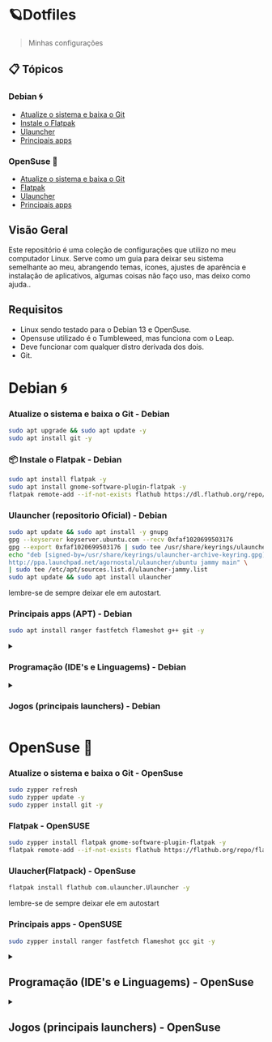 # 🪐Dotfiles

> Minhas configurações

## 📋 Tópicos
### Debian 🌀
- [Atualize o sistema e baixa o Git](#atualize-o-sistema-e-baixa-o-git---debian)
- [Instale o Flatpak](#instale-o-flatpak---debian)
- [Ulauncher](#ulauncher-repositorio-oficial---debian)
- [Principais apps](#principais-apps-apt---debian)


<div></div>

### OpenSuse 🦎
- [Atualize o sistema e baixa o Git](#atualize-o-sistema-e-baixa-o-git---opensuse)
- [Flatpak](#flatpak---opensuse)
- [Ulauncher](#ulaucherflatpack---opensuse)
- [Principais apps](#principais-apps---opensuse)



## Visão Geral 

Este repositório é uma coleção de configurações que utilizo no meu computador Linux. Serve como um guia para deixar seu sistema semelhante ao meu, abrangendo temas, ícones, ajustes de aparência e instalação de aplicativos, algumas coisas não faço uso, mas deixo como ajuda..

## Requisitos

  - Linux sendo testado para o Debian 13 e OpenSuse.
  - Opensuse utilizado é o Tumbleweed, mas funciona com o Leap. 
  - Deve funcionar com qualquer distro derivada dos dois.
  - Git.

# Debian 🌀

### Atualize o sistema e baixa o Git - Debian
```bash
sudo apt upgrade && sudo apt update -y 
sudo apt install git -y
```

### 📦 Instale o Flatpak - Debian
```bash
sudo apt install flatpak -y
sudo apt install gnome-software-plugin-flatpak -y
flatpak remote-add --if-not-exists flathub https://dl.flathub.org/repo/flathub.flatpakrepo
```

### Ulauncher (repositorio Oficial) - Debian
```bash
sudo apt update && sudo apt install -y gnupg
gpg --keyserver keyserver.ubuntu.com --recv 0xfaf1020699503176
gpg --export 0xfaf1020699503176 | sudo tee /usr/share/keyrings/ulauncher-archive-keyring.gpg > /dev/null
echo "deb [signed-by=/usr/share/keyrings/ulauncher-archive-keyring.gpg] \
http://ppa.launchpad.net/agornostal/ulauncher/ubuntu jammy main" \
| sudo tee /etc/apt/sources.list.d/ulauncher-jammy.list
sudo apt update && sudo apt install ulauncher
```
lembre-se de sempre deixar ele em autostart.

### Principais apps (APT) - Debian
```bash
sudo apt install ranger fastfetch flameshot g++ git -y
```


<details> <summary> <h3> Programação (IDE's e Linguagems) - Debian  </summary>
    
  ### Vscode (repositorio Oficial)
  ```bash
      sudo apt install wget gpg -y
      wget -qO- https://packages.microsoft.com/keys/microsoft.asc | gpg --dearmor > packages.microsoft.gpg
      sudo install -o root -g root -m 644 packages.microsoft.gpg /usr/share/keyrings/
      sudo sh -c 'echo "deb [arch=amd64 signed-by=/usr/share/keyrings/packages.microsoft.gpg] \
      https://packages.microsoft.com/repos/code stable main" > /etc/apt/sources.list.d/vscode.list'
      rm -f packages.microsoft.gpg
      sudo apt update
      sudo apt install code -y
  ```
  ## Vscode (Extensões)
  ```bash
  code --install-extension ms-vscode.cpptools
  code --install-extension ms-vscode.cpptools-extension-pack
  code --install-extension franneck94.c-cpp-runner
  code --install-extension ms-vscode.cmake-tools
  code --install-extension ecmel.vscode-html-css
  code --install-extension ritwickdey.liveserver
  code --install-extension enkia.tokyo-night
  code --install-extension bmewburn.vscode-intelephense-clie  
  code --disable-extension GitHub.copilot
  code --disable-extension @builtin php
  ```

  ### Java (OpenJDK completo)
   ```bash
   sudo apt install default-jdk -y
   ```
  ### Python 
  ```bash
  sudo apt install python3 python3-pip python3-venv python3-dev build-essential -y
  ```
  ### C/C++ 
  ```bash
  sudo apt install build-essential gdb -y
  ```
  ### PHP (LAMP)
  ```bash
  sudo apt install apache2 mariadb-server php libapache2-mod-php php-mysql -y
  sudo systemctl enable apache2 mariadb
  sudo systemctl start apache2 mariadb
  sudo chmod 777 /var/www/html

  ```
  ### PostgreSQL 
  ```bash
  sudo apt install postgresql -y 
  ```

  ### Geany (IDE)
  ```bash
  sudo apt install geany -y
  ```

  ### Micro (Text Editor)
  sudo apt install micro -y

  ### Todas.
   ```bash
   sudo apt install -y wget gpg
   wget -qO- https://packages.microsoft.com/keys/microsoft.asc | gpg --dearmor > packages.microsoft.gpg
   sudo install -o root -g root -m 644 packages.microsoft.gpg /usr/share/keyrings/
   sudo sh -c 'echo "deb [arch=amd64 signed-by=/usr/share/keyrings/packages.microsoft.gpg] \
   https://packages.microsoft.com/repos/code stable main" > /etc/apt/sources.list.d/vscode.list'
   rm -f packages.microsoft.gpg
   sudo apt update
   sudo apt install -y code default-jdk python3 python3-pip python3-venv python3-dev build-essential gdb apache2 mariadb-server php libapache2-mod-php php-mysql postgresql geany micro
   sudo systemctl enable --now apache2 mariadb
   sudo chmod 777 /var/www/html
  ```
</details>

<details> <summary> <h3> Jogos (principais launchers) - Debian </summary>

  ### Steam (ativa os repositorios non-free e baixa steam)
  ```bash
  sudo dpkg --add-architecture i386
  sudo apt update
  sudo apt install steam -y
  ```
  ### Heroic Laucher (epic games)
  ```bash
  flatpak install flathub com.heroicgameslauncher.hgl
  sudo reboot
  ```
  ### Minecraft (prism Launcher)
  ```bash
  flatpak install flathub org.prismlauncher.PrismLauncher
  ```
  ### Roblox (Sober)
  ```bash
  flatpak install flathub org.vinegarhq.Sober
  ```
</details>


# OpenSuse 🦎 

### Atualize o sistema e baixa o Git - OpenSuse
```bash
sudo zypper refresh
sudo zypper update -y
sudo zypper install git -y
```

### Flatpak - OpenSUSE
```bash
sudo zypper install flatpak gnome-software-plugin-flatpak -y
flatpak remote-add --if-not-exists flathub https://flathub.org/repo/flathub.flatpakrepo
```
### Ulaucher(Flatpack) - OpenSuse
```bash
flatpak install flathub com.ulauncher.Ulauncher -y
```
lembre-se de sempre deixar ele em autostart

### Principais apps - OpenSUSE
```bash
sudo zypper install ranger fastfetch flameshot gcc git -y
```

<details> <summary> <h2> Programação (IDE's e Linguagems) - OpenSuse </summary> 


### Vscode - OpenSuse
```bash
zypper ar -cf https://download.opensuse.org/repositories/devel:/tools:/ide:/vscode/openSUSE_Tumbleweed devel_tools_ide_vscode
zypper in code
```

## Vscode (Extensões)
```bash
code --install-extension ms-vscode.cpptools
code --install-extension ms-vscode.cpptools-extension-pack
code --install-extension franneck94.c-cpp-runner
code --install-extension ms-vscode.cmake-tools
code --install-extension ecmel.vscode-html-css
code --install-extension ritwickdey.liveserver
code --install-extension enkia.tokyo-night
code --install-extension bmewburn.vscode-intelephense-clie  
code --disable-extension GitHub.copilot
code --disable-extension @builtin php
```
### Java
```bash
sudo zypper install java-17-openjdk -y
```

### Python
```bash
sudo zypper install python3 python3-pip python3-venv python3-devel gcc make -y
```

### C/C++
```bash
sudo zypper install gcc gcc-c++ gdb make -y
```

### PHP (LAMP)
```bash
sudo zypper install apache2 mariadb mariadb-tools php7 php7-mysql apache2-mod_php7 -y
sudo systemctl enable apache2
sudo systemctl start apache2
sudo systemctl enable mariadb
sudo systemctl start mariadb
sudo chmod 777 /srv/www/htdocs
```

### PostgreSQL
```bash
sudo zypper install postgresql-server postgresql-contrib -y
sudo systemctl enable postgresql
sudo systemctl start postgresql
```

### Geany
```bash
sudo zypper install geany -y
```

### Micro
```bash
sudo zypper install micro -y
```

### Todas
```bash
zypper ar -cf https://download.opensuse.org/repositories/devel:/tools:/ide:/vscode/openSUSE_Tumbleweed devel_tools_ide_vscode
zypper in code
code --install-extension ms-vscode.cpptools
code --install-extension ms-vscode.cpptools-extension-pack
code --install-extension franneck94.c-cpp-runner
code --install-extension ms-vscode.cmake-tools
code --install-extension ecmel.vscode-html-css
code --install-extension ritwickdey.liveserver
code --install-extension enkia.tokyo-night
code --install-extension bmewburn.vscode-intelephense-clie
code --disable-extension GitHub.copilot
code --disable-extension @builtin php
sudo zypper install -y java-17-openjdk python3 python3-pip python3-venv python3-devel gcc gcc-c++ gdb make apache2 mariadb mariadb-tools php7 php7-mysql apache2-mod_php7 postgresql-server postgresql-contrib geany micro-editor
sudo systemctl enable --now apache2
sudo systemctl enable --now mariadb
sudo systemctl enable --now postgresql
sudo chmod 777 /srv/www/htdocs

```
</details>

<details>
  <summary> <h2> Jogos (principais launchers) - OpenSuse </h2> </summary>

### Steam
```bash
sudo zypper install steam -y
```

### Heroic Launcher
```bash
flatpak install flathub com.heroicgameslauncher.hgl -y
sudo reboot
```

### Minecraft (Prism Launcher)
```bash
flatpak install flathub org.prismlauncher.PrismLauncher -y
```

### Roblox (Sober)
```bash
flatpak install flathub org.vinegarhq.Sober -y
</details>
